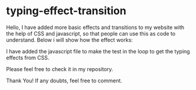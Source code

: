 # typing-effect-transition
Hello, I have added more basic effects and transitions to my website with the help of CSS and javascript, so that people can use this as code to understand. Below i will show how the effect works:

I have added the javascript file to make the test in the loop to get the typing effects from CSS.

Please feel free to check it in my repository.

Thank You!
If any doubts, feel free to comment.

